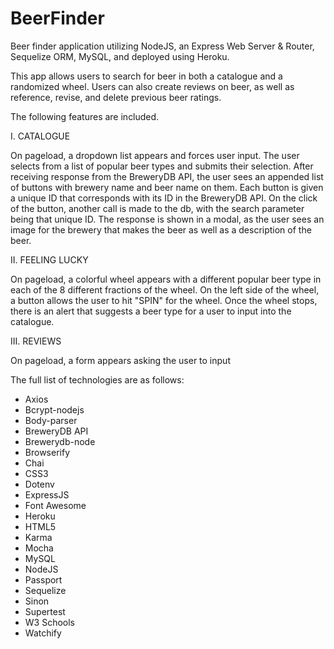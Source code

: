 # BeerFinder

Beer finder application utilizing NodeJS, an Express Web Server & Router, Sequelize ORM, MySQL, and deployed using Heroku.

This app allows users to search for beer in both a catalogue and a randomized wheel. Users can also create reviews on beer, as well as reference, revise, and delete previous beer ratings.

The following features are included.

I.  CATALOGUE

On pageload, a dropdown list appears and forces user input. The user selects from a list of popular beer types and submits their selection. After receiving response from the BreweryDB API, the user sees an appended list of buttons with brewery name and beer name on them. Each button is given a unique ID that corresponds with its ID in the BreweryDB API. On the click of the button, another call is made to the db, with the search parameter being that unique ID. The response is shown in a modal, as the user sees an image for the brewery that makes the beer as well as a description of the beer.  

II. FEELING LUCKY

On pageload, a colorful wheel appears with a different popular beer type in each of the 8 different fractions of the wheel. On the left side of the wheel, a button allows the user to hit "SPIN" for the wheel. Once the wheel stops, there is an alert that suggests a beer type for a user to input into the catalogue.

III. REVIEWS

On pageload, a form appears asking the user to input 

The full list of technologies are as follows:

* Axios
* Bcrypt-nodejs
* Body-parser
* BreweryDB API
* Brewerydb-node
* Browserify
* Chai
* CSS3
* Dotenv
* ExpressJS
* Font Awesome
* Heroku
* HTML5
* Karma
* Mocha
* MySQL
* NodeJS
* Passport
* Sequelize
* Sinon
* Supertest
* W3 Schools
* Watchify
